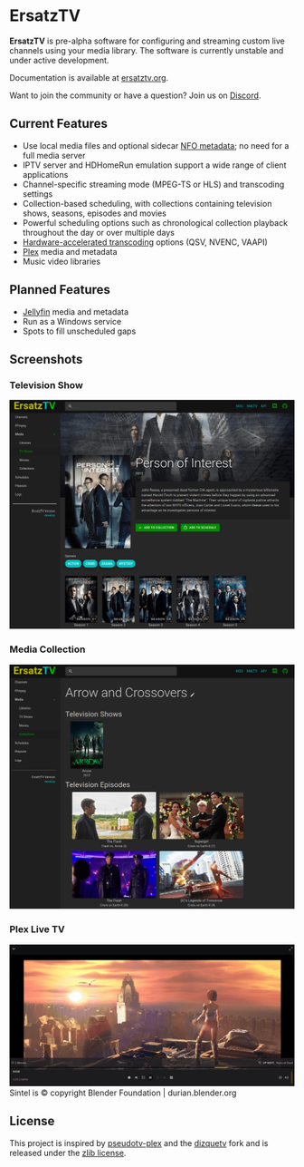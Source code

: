 # ErsatzTV

**ErsatzTV** is pre-alpha software for configuring and streaming custom live channels using your media library. The software is currently unstable and under active development.

Documentation is available at [ersatztv.org](https://ersatztv.org/).

Want to join the community or have a question? Join us on [Discord](https://discord.gg/hHaJm3yGy6).

## Current Features

- Use local media files and optional sidecar [NFO metadata](https://kodi.wiki/view/NFO_files); no need for a full media server
- IPTV server and HDHomeRun emulation support a wide range of client applications
- Channel-specific streaming mode (MPEG-TS or HLS) and transcoding settings
- Collection-based scheduling, with collections containing television shows, seasons, episodes and movies
- Powerful scheduling options such as chronological collection playback throughout the day or over multiple days
- [Hardware-accelerated transcoding](#Hardware-Transcoding) options (QSV, NVENC, VAAPI)
- [Plex](https://www.plex.tv/) media and metadata
- Music video libraries

## Planned Features

- [Jellyfin](https://jellyfin.org/) media and metadata 
- Run as a Windows service
- Spots to fill unscheduled gaps

## Screenshots

### Television Show

![Television Show](docs/images/television-show.png)

### Media Collection

![Media Collection](docs/images/media-collection.png)

### Plex Live TV

![Plex Live TV Stream](docs/images/plex-live-tv-stream.png)
Sintel is © copyright Blender Foundation | durian.blender.org

## License

This project is inspired by [pseudotv-plex](https://github.com/DEFENDORe/pseudotv) and
the [dizquetv](https://github.com/vexorian/dizquetv) fork and is released under the [zlib license](LICENSE).